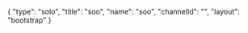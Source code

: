 {
    "type": "solo",
    "title": "soo",
    "name": "soo",
    "channelId": "",
    "layout": "bootstrap"
}